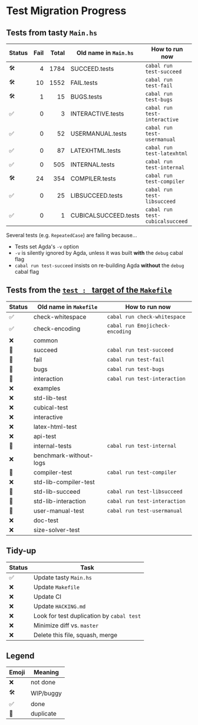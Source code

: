 # Test Migration Progress

## Tests from tasty `Main.hs`

| Status | Fail | Total | Old name in `Main.hs` |         How to run now          |
| ------ | ---: | ----: | --------------------- | ------------------------------- |
| 🛠️     |    4 |  1784 | SUCCEED.tests         | `cabal run test-succeed`        |
| 🛠️     |   10 |  1552 | FAIL.tests            | `cabal run test-fail`           |
| 🛠️     |    1 |    15 | BUGS.tests            | `cabal run test-bugs`           |
| ✅      |    0 |     3 | INTERACTIVE.tests     | `cabal run test-interactive`    |
| ✅      |    0 |    52 | USERMANUAL.tests      | `cabal run test-usermanual`     |
| ✅      |    0 |    87 | LATEXHTML.tests       | `cabal run test-latexhtml`      |
| ✅      |    0 |   505 | INTERNAL.tests        | `cabal run test-internal`       |
| 🛠️     |   24 |   354 | COMPILER.tests        | `cabal run test-compiler`       |
| ✅      |    0 |    25 | LIBSUCCEED.tests      | `cabal run test-libsucceed`     |
| ✅      |    0 |     1 | CUBICALSUCCEED.tests  | `cabal run test-cubicalsucceed` |

Several tests (e.g. `RepeatedCase`) are failing because...

* Tests set Agda's `-v` option
* `-v` is silently ignored by Agda, unless it was built **with** the `debug` cabal flag
* `cabal run test-succeed` insists on re-building Agda **without** the `debug` cabal flag

## Tests from the [`test : ` target of the `Makefile`]

| Status |  Old name in `Makefile` |  How to run now |
| ------ | ---------------------- |  ----------------------------- |
| ✅ | check-whitespace       | `cabal run check-whitespace` |
| ✅ | check-encoding         | `cabal run Emojicheck-encoding`   |
| ❌ | common                 |                              |
| 🫛 | succeed                | `cabal run test-succeed`     |
| 🫛 | fail                   | `cabal run test-fail`        |
| 🫛 | bugs                   | `cabal run test-bugs`        |
| 🫛 | interaction            | `cabal run test-interaction` |
| ❌ | examples               |                              |
| ❌ | std-lib-test           |                              |
| ❌ | cubical-test           |                              |
| ❌ | interactive            |                              |
| ❌ | latex-html-test        |                              |
| ❌ | api-test               |                              |
| 🫛 | internal-tests         | `cabal run test-internal`    |
| ❌ | benchmark-without-logs |                              |
| 🫛 | compiler-test          | `cabal run test-compiler`    |
| ❌ | std-lib-compiler-test  |                              |
| 🫛 | std-lib-succeed        | `cabal run test-libsucceed`  |
| 🫛 | std-lib-interaction    | `cabal run test-interaction` |
| 🫛 | user-manual-test       | `cabal run test-usermanual`  |
| ❌ | doc-test               |                              |
| ❌ | size-solver-test       |                              |

## Tidy-up

| Status |                   Task                    |
| ------ | ----------------------------------------- |
| ✅      | Update tasty `Main.hs`                    |
| ❌      | Update `Makefile`                         |
| ❌      | Update CI                                 |
| ❌      | Update `HACKING.md`                       |
| ❌      | Look for test duplication by `cabal test` |
| ❌      | Minimize diff vs. `master`                |
| ❌      | Delete this file, squash, merge           |

## Legend

| Emoji |  Meaning  |
| ----- | --------- |
| ❌     | not done  |
| 🛠️    | WIP/buggy |
| ✅     | done      |
| 🫛     | duplicate |

[`test : ` target of the `Makefile`]: Makefile#L444
